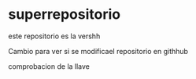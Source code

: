 # superrepositorio
este repositorio es la vershh

Cambio para ver si se modificael repositorio en githhub

comprobacion de la llave